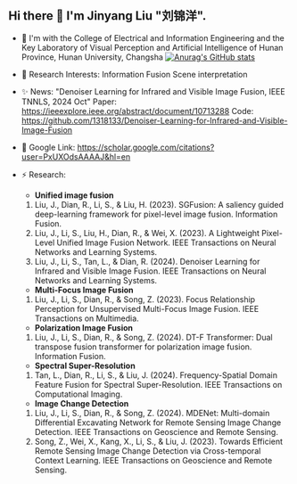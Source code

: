 ## Hi there 👋 I'm Jinyang Liu "刘锦洋".

- 🌱 I'm with the College of Electrical and Information Engineering and the Key Laboratory of Visual Perception and Artificial Intelligence of Hunan Province, Hunan University, Changsha
[![Anurag's GitHub stats](https://github-readme-stats.vercel.app/api?username=1318133&show_icons=true&theme=react)](https://github.com/1318133/github-readme-stats)

- 🔭 Research Interests:
  Information Fusion
  Scene interpretation
  
- ✨ News:
  "Denoiser Learning for Infrared and Visible Image Fusion, IEEE TNNLS, 2024 Oct" Paper: https://ieeexplore.ieee.org/abstract/document/10713288 Code: https://github.com/1318133/Denoiser-Learning-for-Infrared-and-Visible-Image-Fusion

- 💬 Google Link:
  https://scholar.google.com/citations?user=PxUXOdsAAAAJ&hl=en

- ⚡ Research:
  
  * __Unified image fusion__
  1. Liu, J., Dian, R., Li, S., & Liu, H. (2023). SGFusion: A saliency guided deep-learning framework for pixel-level image fusion. Information Fusion.
  2. Liu, J., Li, S., Liu, H., Dian, R., & Wei, X. (2023). A Lightweight Pixel-Level Unified Image Fusion Network. IEEE Transactions on Neural Networks and Learning Systems.
  3. Liu, J., Li, S., Tan, L., & Dian, R. (2024). Denoiser Learning for Infrared and Visible Image Fusion. IEEE Transactions on Neural Networks and Learning Systems.
  * __Multi-Focus Image Fusion__
  1. Liu, J., Li, S., Dian, R., & Song, Z. (2023). Focus Relationship Perception for Unsupervised Multi-Focus Image Fusion. IEEE Transactions on Multimedia.
  * __Polarization Image Fusion__
  1. Liu, J., Li, S., Dian, R., & Song, Z. (2024). DT-F Transformer: Dual transpose fusion transformer for polarization image fusion. Information Fusion.
  * __Spectral Super-Resolution__
  1. Tan, L., Dian, R., Li, S., & Liu, J. (2024). Frequency-Spatial Domain Feature Fusion for Spectral Super-Resolution. IEEE Transactions on Computational Imaging.
  * __Image Change Detection__
  1. Liu, J., Li, S., Dian, R., & Song, Z. (2024). MDENet: Multi-domain Differential Excavating Network for Remote Sensing Image Change Detection. IEEE Transactions on Geoscience and Remote Sensing.
  2. Song, Z., Wei, X., Kang, X., Li, S., & Liu, J. (2023). Towards Efficient Remote Sensing Image Change Detection via Cross-temporal Context Learning. IEEE Transactions on Geoscience and Remote Sensing.



  

<!--
**1318133/1318133** is a ✨ _special_ ✨ repository because its `README.md` (this file) appears on your GitHub profile.

Here are some ideas to get you started:

- 🔭 I’m currently working on ...
- 🌱 I’m currently learning ...
- 👯 I’m looking to collaborate on ...
- 🤔 I’m looking for help with ...
- 💬 Ask me about ...
- 📫 How to reach me: ...
- 😄 Pronouns: ...
- ⚡ Fun fact: ...
-->
